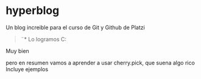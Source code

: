 # hyperblog


Un blog increible para el curso de Git y Github de Platzi
> 
> ¨*
Lo logramos C:

Muy bien

pero en resumen vamos a aprender a usar cherry.pick, que suena algo rico    
Incluye ejemplos
